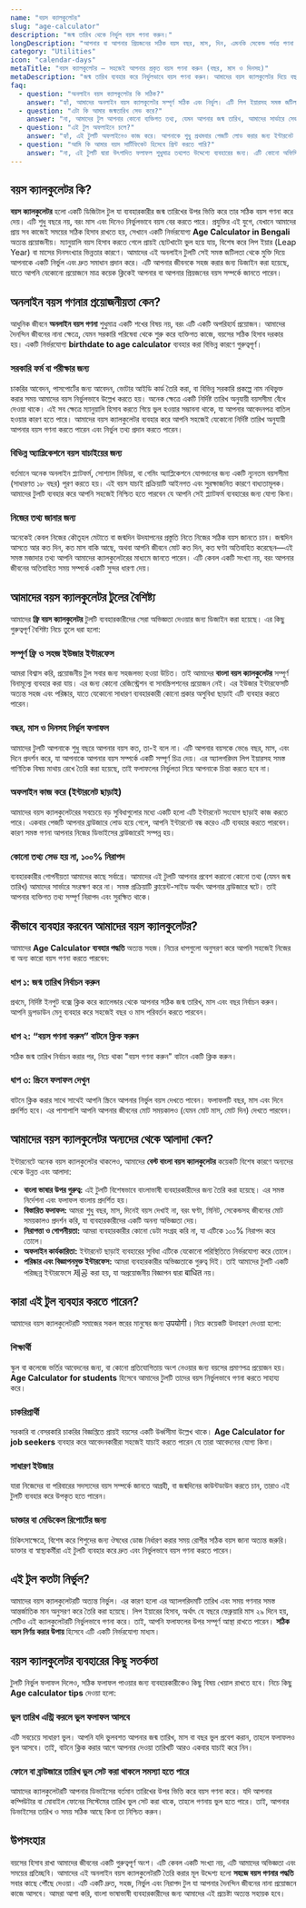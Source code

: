 ```yaml
---
name: "বয়স ক্যালকুলেটর"
slug: "age-calculator"
description: "জন্ম তারিখ থেকে নির্ভুল বয়স গণনা করুন।"
longDescription: "আপনার বা আপনার প্রিয়জনের সঠিক বয়স বছর, মাস, দিন, এমনকি সেকেন্ড পর্যন্ত গণনা করুন। কেবল জন্ম তারিখ এবং সময় লিখুন এবং সঙ্গে সঙ্গে ফলাফল পান।"
category: "Utilities"
icon: "calendar-days"
metaTitle: "বয়স ক্যালকুলেটর – সহজেই আপনার প্রকৃত বয়স গণনা করুন (বছর, মাস ও দিনসহ)"
metaDescription: "জন্ম তারিখ ব্যবহার করে নির্ভুলভাবে বয়স গণনা করুন। আমাদের বয়স ক্যালকুলেটর দিয়ে বছর, মাস, এবং দিনে আপনার সঠিক বয়স জানুন।"
faq:
  - question: "অনলাইন বয়স ক্যালকুলেটর কি সঠিক?"
    answer: "হ্যাঁ, আমাদের অনলাইন বয়স ক্যালকুলেটর সম্পূর্ণ সঠিক এবং নির্ভুল। এটি লিপ ইয়ারসহ সমস্ত জটিল গাণিতিক হিসাব মাথায় রেখে ডিজাইন করা হয়েছে, তাই আপনি ফলাফলের উপর আস্থা রাখতে পারেন।"
  - question: "এটা কি আমার জন্মতারিখ সেভ করে?"
    answer: "না, আমাদের টুল আপনার কোনো ব্যক্তিগত তথ্য, যেমন আপনার জন্ম তারিখ, আমাদের সার্ভারে সেভ বা সংরক্ষণ করে না। আপনার গোপনীয়তা এবং নিরাপত্তা আমাদের কাছে সর্বোচ্চ অগ্রাধিকার পায়। সমস্ত গণনা আপনার ব্রাউজারেই সম্পন্ন হয়।"
  - question: "এই টুল অফলাইনে চলে?"
    answer: "হ্যাঁ, এই টুলটি অফলাইনেও কাজ করে। আপনাকে শুধু প্রথমবার পেজটি লোড করার জন্য ইন্টারনেট সংযোগের প্রয়োজন হবে। এরপর আপনি ইন্টারনেট ছাড়াই এটি যতবার খুশি ব্যবহার করতে পারবেন।"
  - question: "আমি কি আমার বয়স সার্টিফিকেট হিসেবে প্রিন্ট করতে পারি?"
    answer: "না, এই টুলটি দ্বারা উৎপাদিত ফলাফল শুধুমাত্র তথ্যগত উদ্দেশ্যে ব্যবহারের জন্য। এটি কোনো অফিসিয়াল বা আইনি বয়সের প্রমাণপত্র (Age Certificate) হিসেবে ব্যবহার করা যাবে না। সরকারি বা আইনি কাজের জন্য আপনাকে সংশ্লিষ্ট কর্তৃপক্ষ দ্বারা জারি করা জন্ম সনদ বা অন্যান্য নথি ব্যবহার করতে হবে।"
---
```


## বয়স ক্যালকুলেটর কি?

**বয়স ক্যালকুলেটর** হলো একটি ডিজিটাল টুল যা ব্যবহারকারীর জন্ম তারিখের উপর ভিত্তি করে তার সঠিক বয়স গণনা করে দেয়। এটি শুধু বছরে নয়, বরং মাস এবং দিনেও নির্ভুলভাবে বয়স বের করতে পারে। প্রযুক্তির এই যুগে, যেখানে আমাদের প্রায় সব কাজেই সময়ের সঠিক হিসাব রাখতে হয়, সেখানে একটি নির্ভরযোগ্য **Age Calculator in Bengali** অত্যন্ত প্রয়োজনীয়। ম্যানুয়ালি বয়স হিসাব করতে গেলে প্রায়ই ছোটখাটো ভুল হয়ে যায়, বিশেষ করে লিপ ইয়ার (Leap Year) বা মাসের দিনসংখ্যার ভিন্নতার কারণে। আমাদের এই অনলাইন টুলটি সেই সমস্ত জটিলতা থেকে মুক্তি দিয়ে আপনাকে একটি নির্ভুল এবং দ্রুত সমাধান প্রদান করে। এটি আপনার জীবনকে সহজ করার জন্য ডিজাইন করা হয়েছে, যাতে আপনি যেকোনো প্রয়োজনে মাত্র কয়েক ক্লিকেই আপনার বা আপনার প্রিয়জনের বয়স সম্পর্কে জানতে পারেন।

## অনলাইন বয়স গণনার প্রয়োজনীয়তা কেন?

আধুনিক জীবনে **অনলাইন বয়স গণনা** শুধুমাত্র একটি শখের বিষয় নয়, বরং এটি একটি অপরিহার্য প্রয়োজন। আমাদের দৈনন্দিন জীবনের নানা ক্ষেত্রে, যেমন সরকারি পরিষেবা থেকে শুরু করে ব্যক্তিগত কাজে, বয়সের সঠিক হিসাব দরকার হয়। একটি নির্ভরযোগ্য **birthdate to age calculator** ব্যবহার করা বিভিন্ন কারণে গুরুত্বপূর্ণ।

### সরকারি ফর্ম বা পরীক্ষার জন্য

চাকরির আবেদন, পাসপোর্টের জন্য আবেদন, ভোটার আইডি কার্ড তৈরি করা, বা বিভিন্ন সরকারি প্রকল্পে নাম নথিভুক্ত করার সময় আমাদের বয়স নির্ভুলভাবে উল্লেখ করতে হয়। অনেক ক্ষেত্রে একটি নির্দিষ্ট তারিখ অনুযায়ী বয়সসীমা বেঁধে দেওয়া থাকে। এই সব ক্ষেত্রে ম্যানুয়ালি হিসাব করতে গিয়ে ভুল হওয়ার সম্ভাবনা থাকে, যা আপনার আবেদনপত্র বাতিল হওয়ার কারণ হতে পারে। আমাদের বয়স ক্যালকুলেটর ব্যবহার করে আপনি সহজেই যেকোনো নির্দিষ্ট তারিখ অনুযায়ী আপনার বয়স গণনা করতে পারেন এবং নির্ভুল তথ্য প্রদান করতে পারেন।

### বিভিন্ন অ্যাপ্লিকেশনে বয়স যাচাইয়ের জন্য

বর্তমানে অনেক অনলাইন প্ল্যাটফর্ম, সোশ্যাল মিডিয়া, বা গেমিং অ্যাপ্লিকেশনে যোগদানের জন্য একটি ন্যূনতম বয়সসীমা (সাধারণত ১৮ বছর) পূরণ করতে হয়। এই বয়স যাচাই প্রক্রিয়াটি আইনগত এবং সুরক্ষাজনিত কারণে বাধ্যতামূলক। আমাদের টুলটি ব্যবহার করে আপনি সহজেই নিশ্চিত হতে পারবেন যে আপনি সেই প্ল্যাটফর্ম ব্যবহারের জন্য যোগ্য কিনা।

### নিজের তথ্য জানার জন্য

অনেকেই কেবল নিজের কৌতূহল মেটাতে বা জন্মদিন উদযাপনের প্রস্তুতি নিতে নিজের সঠিক বয়স জানতে চান। জন্মদিন আসতে আর কত দিন, কত মাস বাকি আছে, অথবা আপনি জীবনে মোট কত দিন, কত ঘণ্টা অতিবাহিত করেছেন—এই সমস্ত মজাদার তথ্য আপনি আমাদের ক্যালকুলেটরের মাধ্যমে জানতে পারেন। এটি কেবল একটি সংখ্যা নয়, বরং আপনার জীবনের অতিবাহিত সময় সম্পর্কে একটি সুন্দর ধারণা দেয়।

## আমাদের বয়স ক্যালকুলেটর টুলের বৈশিষ্ট্য

আমাদের **ফ্রি বয়স ক্যালকুলেটর** টুলটি ব্যবহারকারীদের সেরা অভিজ্ঞতা দেওয়ার জন্য ডিজাইন করা হয়েছে। এর কিছু গুরুত্বপূর্ণ বৈশিষ্ট্য নিচে তুলে ধরা হলো:

### সম্পূর্ণ ফ্রি ও সহজ ইউজার ইন্টারফেস

আমরা বিশ্বাস করি, প্রয়োজনীয় টুল সবার জন্য সহজলভ্য হওয়া উচিত। তাই আমাদের **বাংলা বয়স ক্যালকুলেটর** সম্পূর্ণ বিনামূল্যে ব্যবহার করা যায়। এর জন্য কোনো রেজিস্ট্রেশন বা সাবস্ক্রিপশনের প্রয়োজন নেই। এর ইউজার ইন্টারফেসটি অত্যন্ত সহজ এবং পরিষ্কার, যাতে যেকোনো সাধারণ ব্যবহারকারী কোনো প্রকার অসুবিধা ছাড়াই এটি ব্যবহার করতে পারেন।

### বছর, মাস ও দিনসহ নির্ভুল ফলাফল

আমাদের টুলটি আপনাকে শুধু বছরে আপনার বয়স কত, তা-ই বলে না। এটি আপনার বয়সকে ভেঙে বছর, মাস, এবং দিনে প্রদর্শন করে, যা আপনাকে আপনার বয়স সম্পর্কে একটি সম্পূর্ণ চিত্র দেয়। এর অ্যালগরিদম লিপ ইয়ারসহ সমস্ত গাণিতিক বিষয় মাথায় রেখে তৈরি করা হয়েছে, তাই ফলাফলের নির্ভুলতা নিয়ে আপনাকে চিন্তা করতে হবে না।

### অফলাইন কাজ করে (ইন্টারনেট ছাড়াই)

আমাদের বয়স ক্যালকুলেটরের সবচেয়ে বড় সুবিধাগুলোর মধ্যে একটি হলো এটি ইন্টারনেট সংযোগ ছাড়াই কাজ করতে পারে। একবার পেজটি আপনার ব্রাউজারে লোড হয়ে গেলে, আপনি ইন্টারনেট বন্ধ করেও এটি ব্যবহার করতে পারবেন। কারণ সমস্ত গণনা আপনার নিজের ডিভাইসের ব্রাউজারেই সম্পন্ন হয়।

### কোনো তথ্য সেভ হয় না, ১০০% নিরাপদ

ব্যবহারকারীর গোপনীয়তা আমাদের কাছে সর্বাগ্রে। আমাদের এই টুলটি আপনার প্রবেশ করানো কোনো তথ্য (যেমন জন্ম তারিখ) আমাদের সার্ভারে সংরক্ষণ করে না। সমস্ত প্রক্রিয়াটি ক্লায়েন্ট-সাইড অর্থাৎ আপনার ব্রাউজারে ঘটে। তাই আপনার ব্যক্তিগত তথ্য সম্পূর্ণ নিরাপদ এবং সুরক্ষিত থাকে।

## কীভাবে ব্যবহার করবেন আমাদের বয়স ক্যালকুলেটর?

আমাদের **Age Calculator ব্যবহার পদ্ধতি** অত্যন্ত সহজ। নিচের ধাপগুলো অনুসরণ করে আপনি সহজেই নিজের বা অন্য কারো বয়স গণনা করতে পারবেন:

### ধাপ ১: জন্ম তারিখ নির্বাচন করুন

প্রথমে, নির্দিষ্ট ইনপুট বক্সে ক্লিক করে ক্যালেন্ডার থেকে আপনার সঠিক জন্ম তারিখ, মাস এবং বছর নির্বাচন করুন। আপনি ড্রপডাউন মেনু ব্যবহার করে সহজেই বছর ও মাস পরিবর্তন করতে পারবেন।

### ধাপ ২: “বয়স গণনা করুন” বাটনে ক্লিক করুন

সঠিক জন্ম তারিখ নির্বাচন করার পর, নিচে থাকা "বয়স গণনা করুন" বাটনে একটি ক্লিক করুন।

### ধাপ ৩: স্ক্রিনে ফলাফল দেখুন

বাটনে ক্লিক করার সাথে সাথেই আপনি স্ক্রিনে আপনার নির্ভুল বয়স দেখতে পাবেন। ফলাফলটি বছর, মাস এবং দিনে প্রদর্শিত হবে। এর পাশাপাশি আপনি আপনার জীবনের মোট সময়কালও (যেমন মোট মাস, মোট দিন) দেখতে পারবেন।

## আমাদের বয়স ক্যালকুলেটর অন্যদের থেকে আলাদা কেন?

ইন্টারনেটে অনেক বয়স ক্যালকুলেটর থাকলেও, আমাদের **বেস্ট বাংলা বয়স ক্যালকুলেটর** কয়েকটি বিশেষ কারণে অন্যদের থেকে উন্নত এবং আলাদা:

*   **বাংলা ভাষার উপর গুরুত্ব:** এই টুলটি বিশেষভাবে বাংলাভাষী ব্যবহারকারীদের জন্য তৈরি করা হয়েছে। এর সমস্ত নির্দেশনা এবং ফলাফল বাংলায় প্রদর্শিত হয়।
*   **বিস্তারিত ফলাফল:** আমরা শুধু বছর, মাস, দিনেই বয়স দেখাই না, বরং ঘণ্টা, মিনিট, সেকেন্ডসহ জীবনের মোট সময়কালও প্রদর্শন করি, যা ব্যবহারকারীদের একটি অনন্য অভিজ্ঞতা দেয়।
*   **নিরাপত্তা ও গোপনীয়তা:** আমরা ব্যবহারকারীর কোনো ডেটা সংগ্রহ করি না, যা এটিকে ১০০% নিরাপদ করে তোলে।
*   **অফলাইন কার্যকারিতা:** ইন্টারনেট ছাড়াই ব্যবহারের সুবিধা এটিকে যেকোনো পরিস্থিতিতে নির্ভরযোগ্য করে তোলে।
*   **পরিষ্কার এবং বিজ্ঞাপনমুক্ত ইন্টারফেস:** আমরা ব্যবহারকারীর অভিজ্ঞতাকে গুরুত্ব দিই। তাই আমাদের টুলটি একটি পরিচ্ছন্ন ইন্টারফেসে 제공 করা হয়, যা অপ্রয়োজনীয় বিজ্ঞাপন দ্বারা बाधित নয়।

## কারা এই টুল ব্যবহার করতে পারেন?

আমাদের বয়স ক্যালকুলেটরটি সমাজের সকল স্তরের মানুষের জন্য उपयोगी। নিচে কয়েকটি উদাহরণ দেওয়া হলো:

### শিক্ষার্থী

স্কুল বা কলেজে ভর্তির আবেদনের জন্য, বা কোনো প্রতিযোগিতায় অংশ নেওয়ার জন্য বয়সের প্রমাণপত্র প্রয়োজন হয়। **Age Calculator for students** হিসেবে আমাদের টুলটি তাদের বয়স নির্ভুলভাবে গণনা করতে সাহায্য করে।

### চাকরিপ্রার্থী

সরকারি বা বেসরকারি চাকরির বিজ্ঞপ্তিতে প্রায়ই বয়সের একটি উর্ধ্বসীমা উল্লেখ থাকে। **Age Calculator for job seekers** ব্যবহার করে আবেদনকারীরা সহজেই যাচাই করতে পারেন যে তারা আবেদনের যোগ্য কিনা।

### সাধারণ ইউজার

যারা নিজেদের বা পরিবারের সদস্যদের বয়স সম্পর্কে জানতে আগ্রহী, বা জন্মদিনের কাউন্টডাউন করতে চান, তারাও এই টুলটি ব্যবহার করে উপকৃত হতে পারেন।

### ডাক্তার বা মেডিকেল রিপোর্টের জন্য

চিকিৎসাক্ষেত্রে, বিশেষ করে শিশুদের জন্য ঔষধের ডোজ নির্ধারণ করার সময় রোগীর সঠিক বয়স জানা অত্যন্ত জরুরি। ডাক্তার বা স্বাস্থ্যকর্মীরা এই টুলটি ব্যবহার করে দ্রুত এবং নির্ভুলভাবে বয়স গণনা করতে পারেন।

## এই টুল কতটা নির্ভুল?

আমাদের বয়স ক্যালকুলেটরটি অত্যন্ত নির্ভুল। এর কারণ হলো এর অ্যালগরিদমটি তারিখ এবং সময় গণনার সমস্ত আন্তর্জাতিক মান অনুসরণ করে তৈরি করা হয়েছে। লিপ ইয়ারের হিসাব, অর্থাৎ যে বছরে ফেব্রুয়ারি মাস ২৯ দিনে হয়, সেটিও এই ক্যালকুলেটরটি নির্ভুলভাবে গণনা করে। তাই, আপনি ফলাফলের উপর সম্পূর্ণ আস্থা রাখতে পারেন। **সঠিক বয়স নির্ণয় করার উপায়** হিসেবে এটি একটি নির্ভরযোগ্য মাধ্যম।

## বয়স ক্যালকুলেটর ব্যবহারের কিছু সতর্কতা

টুলটি নির্ভুল ফলাফল দিলেও, সঠিক ফলাফল পাওয়ার জন্য ব্যবহারকারীকেও কিছু বিষয় খেয়াল রাখতে হবে। নিচে কিছু **Age calculator tips** দেওয়া হলো:

### ভুল তারিখ এন্ট্রি করলে ভুল ফলাফল আসবে

এটি সবচেয়ে সাধারণ ভুল। আপনি যদি ভুলবশত আপনার জন্ম তারিখ, মাস বা বছর ভুল প্রবেশ করান, তাহলে ফলাফলও ভুল আসবে। তাই, বাটনে ক্লিক করার আগে আপনার দেওয়া তারিখটি আরও একবার যাচাই করে নিন।

### ফোনে বা ব্রাউজারে তারিখ ভুল সেট করা থাকলে সমস্যা হতে পারে

আমাদের ক্যালকুলেটরটি আপনার ডিভাইসের বর্তমান তারিখের উপর ভিত্তি করে বয়স গণনা করে। যদি আপনার কম্পিউটার বা মোবাইল ফোনের সিস্টেমের তারিখ ভুল সেট করা থাকে, তাহলে গণনায় ভুল হতে পারে। তাই, আপনার ডিভাইসের তারিখ ও সময় সঠিক আছে কিনা তা নিশ্চিত করুন।

## উপসংহার

বয়সের হিসাব রাখা আমাদের জীবনের একটি গুরুত্বপূর্ণ অংশ। এটি কেবল একটি সংখ্যা নয়, এটি আমাদের অভিজ্ঞতা এবং সময়ের প্রতিচ্ছবি। আমাদের এই অনলাইন বয়স ক্যালকুলেটরটি তৈরি করার মূল উদ্দেশ্য হলো **সহজে বয়স গণনার পদ্ধতি** সবার কাছে পৌঁছে দেওয়া। এটি একটি দ্রুত, সহজ, নির্ভুল এবং নিরাপদ টুল যা আপনার দৈনন্দিন জীবনের নানা প্রয়োজনে কাজে আসবে। আমরা আশা করি, বাংলা ভাষাভাষী ব্যবহারকারীদের জন্য আমাদের এই প্রচেষ্টা অত্যন্ত সহায়ক হবে।

